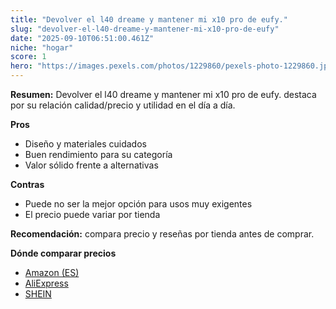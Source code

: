 ```yaml
---
title: "Devolver el l40 dreame y mantener mi x10 pro de eufy."
slug: "devolver-el-l40-dreame-y-mantener-mi-x10-pro-de-eufy"
date: "2025-09-10T06:51:00.461Z"
niche: "hogar"
score: 1
hero: "https://images.pexels.com/photos/1229860/pexels-photo-1229860.jpeg?auto=compress&cs=tinysrgb&fit=crop&h=627&w=1200&auto=compress&cs=tinysrgb&w=1200&h=675&fit=crop"
---
```


**Resumen:** Devolver el l40 dreame y mantener mi x10 pro de eufy. destaca por su relación calidad/precio y utilidad en el día a día.

**Pros**
- Diseño y materiales cuidados
- Buen rendimiento para su categoría
- Valor sólido frente a alternativas

**Contras**
- Puede no ser la mejor opción para usos muy exigentes
- El precio puede variar por tienda

**Recomendación:** compara precio y reseñas por tienda antes de comprar.

**Dónde comparar precios**
- [Amazon (ES)](https://www.amazon.es/s?k=Devolver%20el%20l40%20dreame%20y%20mantener%20mi%20x10%20pro%20de%20eufy.&tag=teknovashop25-21)
- [AliExpress](https://www.aliexpress.com/wholesale?SearchText=Devolver%20el%20l40%20dreame%20y%20mantener%20mi%20x10%20pro%20de%20eufy.)
- [SHEIN](https://www.shein.com/pdsearch/Devolver%20el%20l40%20dreame%20y%20mantener%20mi%20x10%20pro%20de%20eufy.)